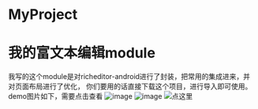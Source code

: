 # MyProject
我的富文本编辑module
=========
我写的这个module是对richeditor-android进行了封装，把常用的集成进来，并对页面布局进行了优化，
你们要用的话直接下载这个项目，进行导入即可使用。
demo图片如下，需要点击查看
![image](https://github.com/oyd5201/MyProject/tree/master/app/src/main/res/drawable/xgt1.png)
![image](https://github.com/oyd5201/MyProject/tree/master/app/src/main/res/drawable/xgt2.png)
![点这里](https://github.com/oyd5201/MyProject/tree/master/app/src/main/res/drawable/xgt3.png)
